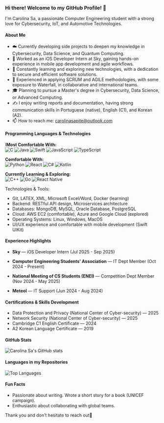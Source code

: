 ### Hi there! Welcome to my GitHub Profile! 👋

I'm Carolina Sa, a passionate Computer Engineering student with a strong love for Cybersecurity, IoT, and Automotive Technologies.

#### About Me

- ☁️ Currently developing side projects to deepen my knowledge in Cybersecurity, Data Science, and Quantum Computing.
- 🔭 Worked as an iOS Developer Intern at Sky, gaining hands-on experience in mobile app development and agile workflows.
- 🌱 Constantly learning and exploring new technologies, with a dedication to secure and efficient software solutions.
- 👯 Experienced in applying SCRUM and AGILE methodologies, with some exposure to Waterfall, in collaborative and international teams.
- 🎓 Planning to pursue a Master's degree in Cybersecurity, Data Science, or Advanced Computing.
- ✍️ I enjoy writing reports and documentation, having strong communication skills in Portuguese (native), English (C1), and Korean (A2).
- 📫 How to reach me: carolinasapite@outlook.com

#### Programming Languages & Technologies

I**Most Comfortable With:**  
![C](https://img.shields.io/badge/C-00599C?style=flat&logo=c&logoColor=white) ![Java](https://img.shields.io/badge/Java-007396?style=flat&logo=java&logoColor=white) ![Swift](https://img.shields.io/badge/Swift-F05138?style=flat&logo=swift&logoColor=white) ![JavaScript](https://img.shields.io/badge/JavaScript-F7DF1E?style=flat&logo=javascript&logoColor=black) ![TypeScript](https://img.shields.io/badge/TypeScript-3178C6?style=flat&logo=typescript&logoColor=white)  

**Comfortable With:**  
![Python](https://img.shields.io/badge/Python-3776AB?style=flat&logo=python&logoColor=white) ![React](https://img.shields.io/badge/React-20232A?style=flat&logo=react&logoColor=61DAFB) ![C#](https://img.shields.io/badge/C%23-239120?style=flat&logo=c-sharp&logoColor=white) ![Kotlin](https://img.shields.io/badge/Kotlin-0095D5?style=flat&logo=kotlin&logoColor=white)  

**Currently Learning & Exploring:**  
![C++](https://img.shields.io/badge/C++-00599C?style=flat&logo=c%2B%2B&logoColor=white) ![Go](https://img.shields.io/badge/Go-00ADD8?style=flat&logo=go&logoColor=white) ![React Native](https://img.shields.io/badge/React_Native-20232A?style=flat&logo=react&logoColor=61DAFB)  

Technologies & Tools:

- Git, LATEX, XML, Microsoft Excel/Word, Docker (learning)
- Backend: RESTful API design, Microservices architecture
- Databases: MongoDB, MySQL, Oracle Database, PostgreSQL
- Cloud: AWS EC2 (comfortable), Azure and Google Cloud (explored)
- Operating Systems: Linux, Windows, MacOS
- UI/UX experience and comfortable with mobile development (Swift UIKit)

#### Experience Highlights

- **Sky** — iOS Developer Intern (Jul 2025 - Sep 2025)  

- **Computer Engineering Students’ Association** — IT Dept Member (Oct 2024 - Present) 

- **National Meeting of CS Students (ENEI)** — Competition Dept Member (Nov 2024 - May 2025)

- **Meteol** — IT Support (Jun 2024 - Aug 2024)

#### Certifications & Skills Development

- Data Protection and Privacy (National Center of Cyber-security) — 2025  
- Network Security (National Center of Cyber-security) — 2025  
- Cambridge C1 English Certificate — 2024  
- A2 Korean Language Certificate — 2019  

#### GitHub Stats

![Carolina Sa's GitHub stats](https://github-readme-streak-stats.herokuapp.com/?user=CarolSa03)

#### Languages in my Repositories

![Top Languages](https://github-readme-stats.vercel.app/api/top-langs/?username=CarolSa03&layout=compact)

#### Fun Facts
- Passionate about writing. Wrote a short story for a book (UNICEF campaign).
- Enthusiastic about collaborating with global teams.

Thank you and don't hesitate to reach out🌟
